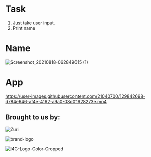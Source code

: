 # Task

1. Just take user input.
2. Print name

# Name
![Screenshot_20210818-062849615 (1)](https://user-images.githubusercontent.com/21040700/129842617-645cebbe-d6e8-4aaf-aa26-497cb67f2f96.jpg)


# App
https://user-images.githubusercontent.com/21040700/129842698-d784e646-af4e-4162-a9a0-08d01928273e.mp4





## Brought to us by:
![Zuri](https://user-images.githubusercontent.com/21040700/129842256-8893f27d-670d-443f-9499-9a8b9ced139a.png)

![brand-logo](https://user-images.githubusercontent.com/21040700/129842288-628e4047-6de1-464a-ae49-ac8a56ad2234.png)

![I4G-Logo-Color-Cropped](https://user-images.githubusercontent.com/21040700/129842306-7d7f7388-f553-4165-87dd-a5b810f0ff31.png)

